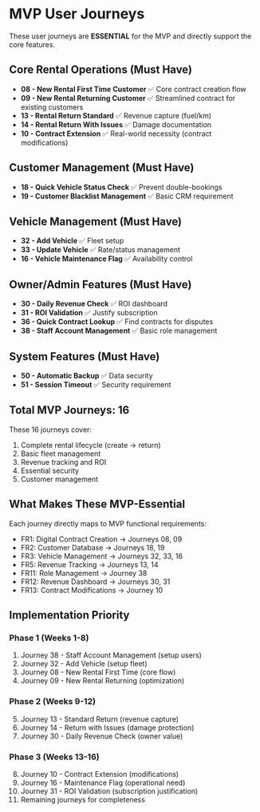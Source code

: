 # MVP User Journeys

These user journeys are **ESSENTIAL** for the MVP and directly support the core features.

## Core Rental Operations (Must Have)

- **08 - New Rental First Time Customer** ✅ Core contract creation flow
- **09 - New Rental Returning Customer** ✅ Streamlined contract for existing customers
- **13 - Rental Return Standard** ✅ Revenue capture (fuel/km)
- **14 - Rental Return With Issues** ✅ Damage documentation
- **10 - Contract Extension** ✅ Real-world necessity (contract modifications)

## Customer Management (Must Have)

- **18 - Quick Vehicle Status Check** ✅ Prevent double-bookings
- **19 - Customer Blacklist Management** ✅ Basic CRM requirement

## Vehicle Management (Must Have)

- **32 - Add Vehicle** ✅ Fleet setup
- **33 - Update Vehicle** ✅ Rate/status management
- **16 - Vehicle Maintenance Flag** ✅ Availability control

## Owner/Admin Features (Must Have)

- **30 - Daily Revenue Check** ✅ ROI dashboard
- **31 - ROI Validation** ✅ Justify subscription
- **36 - Quick Contract Lookup** ✅ Find contracts for disputes
- **38 - Staff Account Management** ✅ Basic role management

## System Features (Must Have)

- **50 - Automatic Backup** ✅ Data security
- **51 - Session Timeout** ✅ Security requirement

## Total MVP Journeys: 16

These 16 journeys cover:

1. Complete rental lifecycle (create → return)
2. Basic fleet management
3. Revenue tracking and ROI
4. Essential security
5. Customer management

## What Makes These MVP-Essential

Each journey directly maps to MVP functional requirements:

- FR1: Digital Contract Creation → Journeys 08, 09
- FR2: Customer Database → Journeys 18, 19
- FR3: Vehicle Management → Journeys 32, 33, 16
- FR5: Revenue Tracking → Journeys 13, 14
- FR11: Role Management → Journey 38
- FR12: Revenue Dashboard → Journeys 30, 31
- FR13: Contract Modifications → Journey 10

## Implementation Priority

### Phase 1 (Weeks 1-8)

1. Journey 38 - Staff Account Management (setup users)
2. Journey 32 - Add Vehicle (setup fleet)
3. Journey 08 - New Rental First Time (core flow)
4. Journey 09 - New Rental Returning (optimization)

### Phase 2 (Weeks 9-12)

5. Journey 13 - Standard Return (revenue capture)
6. Journey 14 - Return with Issues (damage protection)
7. Journey 30 - Daily Revenue Check (owner value)

### Phase 3 (Weeks 13-16)

8. Journey 10 - Contract Extension (modifications)
9. Journey 16 - Maintenance Flag (operational need)
10. Journey 31 - ROI Validation (subscription justification)
11. Remaining journeys for completeness
